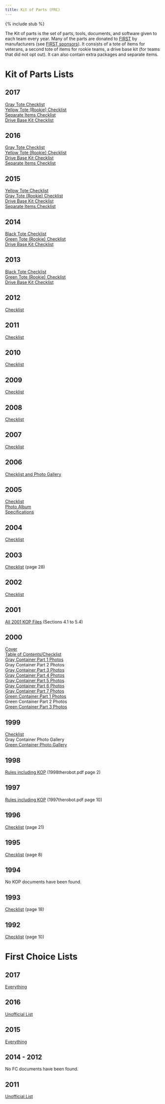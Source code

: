 ```yaml
---
title: Kit of Parts (FRC)
---
```


{% include stub %}

The Kit of parts is the set of parts, tools, documents, and software given to each team every year. Many of the parts are donated to [FIRST](first) by manufacturers (see [FIRST sponsors](first-sponsors)). It consists of a tote of items for veterans, a second tote of items for rookie teams, a drive base kit (for teams that did not opt out). It can also contain extra packages and separate items.

# Kit of Parts Lists

## 2017
[Gray Tote Checklist](https://web.archive.org/web/20170215150825/https://firstfrc.blob.core.windows.net/frc2017/Checklists/2017KOPChecklist-GrayTote.pdf "https://web.archive.org/web/20170215150825/https://firstfrc.blob.core.windows.net/frc2017/Checklists/2017KOPChecklist-GrayTote.pdf")  
[Yellow Tote (Rookie) Checklist](https://web.archive.org/web/20170215151008/https://firstfrc.blob.core.windows.net/frc2017/Checklists/2017KOPChecklist-YellowTote.pdf "https://web.archive.org/web/20170215151008/https://firstfrc.blob.core.windows.net/frc2017/Checklists/2017KOPChecklist-YellowTote.pdf")  
[Separate Items Checklist](https://web.archive.org/web/20170215151817/https://firstfrc.blob.core.windows.net/frc2017/Checklists/2017KOPChecklist-SeparateItems.pdf "https://web.archive.org/web/20170215151817/https://firstfrc.blob.core.windows.net/frc2017/Checklists/2017KOPChecklist-SeparateItems.pdf")  
[Drive Base Kit Checklist](https://web.archive.org/web/20170215152055/https://firstfrc.blob.core.windows.net/frc2017/Checklists/2017KOPChecklist-DriveBaseKit.pdf "https://web.archive.org/web/20170215152055/https://firstfrc.blob.core.windows.net/frc2017/Checklists/2017KOPChecklist-DriveBaseKit.pdf")

## 2016
[Gray Tote Checklist](https://web.archive.org/save/_embed/https://firstfrc.blob.core.windows.net/frc2016manuals/2016-kickoff-kit-checklist-gray-tote.pdf "https://web.archive.org/save/_embed/https://firstfrc.blob.core.windows.net/frc2016manuals/2016-kickoff-kit-checklist-gray-tote.pdf")  
[Yellow Tote (Rookie) Checklist](https://web.archive.org/save/_embed/https://firstfrc.blob.core.windows.net/frc2016manuals/2016-kickoff-kit-checklist-yellow-tote.pdf "https://web.archive.org/save/_embed/https://firstfrc.blob.core.windows.net/frc2016manuals/2016-kickoff-kit-checklist-yellow-tote.pdf")  
[Drive Base Kit Checklist](https://web.archive.org/save/_embed/https://firstfrc.blob.core.windows.net/frc2016manuals/2016-kickoff-kit-checklist-drive-base-kit.pdf "https://web.archive.org/save/_embed/https://firstfrc.blob.core.windows.net/frc2016manuals/2016-kickoff-kit-checklist-drive-base-kit.pdf")  
[Separate Items Checklist](https://web.archive.org/save/_embed/https://firstfrc.blob.core.windows.net/frc2016manuals/2016-kickoff-kit-checklist-separate-items.pdf "https://web.archive.org/save/_embed/https://firstfrc.blob.core.windows.net/frc2016manuals/2016-kickoff-kit-checklist-separate-items.pdf")

## 2015
[Yellow Tote Checklist](https://web.archive.org/web/20150328221255/https://rps01.usfirst.org/frc/manual/2015/VeteranKit.pdf "https://web.archive.org/web/20150328221255/https://rps01.usfirst.org/frc/manual/2015/VeteranKit.pdf")  
[Gray Tote (Rookie) Checklist](https://web.archive.org/web/20150328211400/https://rps01.usfirst.org/frc/manual/2015/RookieKit.pdf "https://web.archive.org/web/20150328211400/https://rps01.usfirst.org/frc/manual/2015/RookieKit.pdf")  
[Drive Base Kit Checklist](https://web.archive.org/web/20150328195631/https://rps01.usfirst.org/frc/manual/2015/DriveBaseKit.pdf "https://web.archive.org/web/20150328195631/https://rps01.usfirst.org/frc/manual/2015/DriveBaseKit.pdf")  
[Separate Items Checklist](https://web.archive.org/web/20150328204133/http://www3.usfirst.org/sites/default/files/uploadedImages/Robotics_Programs/FRC/Resources/Separate%20Items.pdf "https://web.archive.org/web/20150328204133/http://www3.usfirst.org/sites/default/files/uploadedImages/Robotics_Programs/FRC/Resources/Separate%20Items.pdf")

## 2014
[Black Tote Checklist](https://web.archive.org/web/20140707064232/http://www3.usfirst.org/sites/default/files/uploadedImages/Robotics_Programs/FRC/Game_and_Season__Info/2014/Black_Tote_2014.1.7.pdf "https://web.archive.org/web/20140707064232/http://www3.usfirst.org/sites/default/files/uploadedImages/Robotics_Programs/FRC/Game_and_Season__Info/2014/Black_Tote_2014.1.7.pdf")  
[Green Tote (Rookie) Checklist](https://web.archive.org/web/20140707081051/http://www3.usfirst.org/sites/default/files/uploadedImages/Robotics_Programs/FRC/Game_and_Season__Info/2014/Green_Tote_2014.1.4.pdf "https://web.archive.org/web/20140707081051/http://www3.usfirst.org/sites/default/files/uploadedImages/Robotics_Programs/FRC/Game_and_Season__Info/2014/Green_Tote_2014.1.4.pdf")  
[Drive Base Kit Checklist](https://web.archive.org/web/20140707080927/http://www3.usfirst.org/sites/default/files/uploadedImages/Robotics_Programs/FRC/Game_and_Season__Info/2014/AM14U_2014.1.4.pdf "https://web.archive.org/web/20140707080927/http://www3.usfirst.org/sites/default/files/uploadedImages/Robotics_Programs/FRC/Game_and_Season__Info/2014/AM14U_2014.1.4.pdf")

## 2013
[Black Tote Checklist](https://web.archive.org/web/20140910152701/http://www3.usfirst.org/sites/default/files/uploadedFiles/Robotics_Programs/FRC/Game_and_Season__Info/2013/BlackToteRevB.pdf "https://web.archive.org/web/20140910152701/http://www3.usfirst.org/sites/default/files/uploadedFiles/Robotics_Programs/FRC/Game_and_Season__Info/2013/BlackToteRevB.pdf")  
[Green Tote (Rookie) Checklist](https://web.archive.org/web/20130402163446/http://www.usfirst.org/sites/default/files/uploadedFiles/Robotics_Programs/FRC/Game_and_Season__Info/2013/GreenTote_0.pdf "https://web.archive.org/web/20130402163446/http://www.usfirst.org/sites/default/files/uploadedFiles/Robotics_Programs/FRC/Game_and_Season__Info/2013/GreenTote_0.pdf")  
[Drive Base Kit Checklist](https://web.archive.org/web/20130415042507/http://www.usfirst.org/sites/default/files/uploadedFiles/Robotics_Programs/FRC/Game_and_Season__Info/2013/AndyMarkDriveBaseKit_0.pdf "https://web.archive.org/web/20130415042507/http://www.usfirst.org/sites/default/files/uploadedFiles/Robotics_Programs/FRC/Game_and_Season__Info/2013/AndyMarkDriveBaseKit_0.pdf")

## 2012
[Checklist](https://web.archive.org/web/20150915023559/http://www.usfirst.org/sites/default/files/uploadedFiles/Robotics_Programs/FRC/Game_and_Season__Info/2012_Assets/KickoffKitChecklistRev_A.pdf "https://web.archive.org/web/20150915023559/http://www.usfirst.org/sites/default/files/uploadedFiles/Robotics_Programs/FRC/Game_and_Season__Info/2012_Assets/KickoffKitChecklistRev_A.pdf")

## 2011
[Checklist](https://web.archive.org/web/20130925075519/http://www.team358.org/history/2011/2011KOPChecklist.pdf "https://web.archive.org/web/20130925075519/http://www.team358.org/history/2011/2011KOPChecklist.pdf")

## 2010
[Checklist](https://web.archive.org/web/20130403123115/http://www.usfirst.org/uploadedFiles/Community/FRC/Game_and_Season__Info/2010_Assets/2010%20Kit%20Of%20Parts%20Checklist_RevC.pdf "https://web.archive.org/web/20130403123115/http://www.usfirst.org/uploadedFiles/Community/FRC/Game_and_Season__Info/2010_Assets/2010%20Kit%20Of%20Parts%20Checklist_RevC.pdf")

## 2009
[Checklist](https://web.archive.org/web/20130403132811/http://www.usfirst.org/uploadedFiles/2009%20KOP%20Checklist%20Rev%20B.pdf "https://web.archive.org/web/20130403132811/http://www.usfirst.org/uploadedFiles/2009%20KOP%20Checklist%20Rev%20B.pdf")

## 2008
[Checklist](https://web.archive.org/web/20130403094633/http://www.usfirst.org/uploadedFiles/Community/FRC/FRC_Documents_and_Updates/2008_Assets/Manual/2008%20KoP%20Checklist-RevB.pdf "https://web.archive.org/web/20130403094633/http://www.usfirst.org/uploadedFiles/Community/FRC/FRC_Documents_and_Updates/2008_Assets/Manual/2008%20KoP%20Checklist-RevB.pdf")

## 2007
[Checklist](https://web.archive.org/web/20130403095038/http://www.usfirst.org/uploadedFiles/Community/FRC/FRC_Documents_and_Updates/2007_assets/Manual/KOP_Checklist_RevE.pdf "https://web.archive.org/web/20130403095038/http://www.usfirst.org/uploadedFiles/Community/FRC/FRC_Documents_and_Updates/2007_assets/Manual/KOP_Checklist_RevE.pdf")

## 2006
[Checklist and Photo Gallery](https://web.archive.org/web/20061214212039/http://www2.usfirst.org/2006comp/other/KOP_CheckList_&_Photos-Rev_A.pdf "https://web.archive.org/web/20061214212039/http://www2.usfirst.org/2006comp/other/KOP_CheckList_&_Photos-Rev_A.pdf")

## 2005
[Checklist](https://web.archive.org/web/20050520061233/http://www2.usfirst.org/2005comp/Manuals/Kit_of_Parts.pdf "https://web.archive.org/web/20050520061233/http://www2.usfirst.org/2005comp/Manuals/Kit_of_Parts.pdf")  
[Photo Album](https://web.archive.org/web/20050207191928/http://www.usfirst.org/robotics/2005/kitpics.htm "https://web.archive.org/web/20050207191928/http://www.usfirst.org/robotics/2005/kitpics.htm")  
[Specifications](https://web.archive.org/web/20050204094539/http://www.usfirst.org/robotics/2005/specsheets.htm "https://web.archive.org/web/20050204094539/http://www.usfirst.org/robotics/2005/specsheets.htm")

## 2004
[Checklist](https://web.archive.org/web/20040323225928/http://www2.usfirst.org/2004comp/6-TheKit-RevB-incorporated.pdf "https://web.archive.org/web/20040323225928/http://www2.usfirst.org/2004comp/6-TheKit-RevB-incorporated.pdf")

## 2003
[Checklist](https://web.archive.org/web/20030315014552/http://www2.usfirst.org/2003comp/The_Robot.pdf "https://web.archive.org/web/20030315014552/http://www2.usfirst.org/2003comp/The_Robot.pdf") (page 28)

## 2002
[Checklist](https://web.archive.org/web/20040630165807/http://www2.usfirst.org/2002comp/kit_checklist.pdf "https://web.archive.org/web/20040630165807/http://www2.usfirst.org/2002comp/kit_checklist.pdf")

## 2001
[All 2001 KOP Files](https://web.archive.org/web/20170106011651/http://team358.org/history/2001/FIRSTDiabolicalDynamicsRules.zip "https://web.archive.org/web/20170106011651/http://team358.org/history/2001/FIRSTDiabolicalDynamicsRules.zip") (Sections 4.1 to 5.4)

## 2000
[Cover](https://web.archive.org/web/20000829075414/http://www.usfirst.org/2000comp/Docs/KitCover.pdf "https://web.archive.org/web/20000829075414/http://www.usfirst.org/2000comp/Docs/KitCover.pdf")  
[Table of Contents/Checklist](https://web.archive.org/web/20000829075449/http://www2.usfirst.org/2000comp/KitTOC.pdf "https://web.archive.org/web/20000829075449/http://www2.usfirst.org/2000comp/KitTOC.pdf")  
[Gray Container Part 1 Photos](https://web.archive.org/web/20000829075427/http://www.usfirst.org/2000comp/Docs/KitGray1.pdf "https://web.archive.org/web/20000829075427/http://www.usfirst.org/2000comp/Docs/KitGray1.pdf")  
Gray Container Part 2 Photos  
[Gray Container Part 3 Photos](https://web.archive.org/web/20000829075505/http://www.usfirst.org/2000comp/Docs/KitGray3.pdf "https://web.archive.org/web/20000829075505/http://www.usfirst.org/2000comp/Docs/KitGray3.pdf")  
[Gray Container Part 4 Photos](https://web.archive.org/web/20000829075516/http://www.usfirst.org/2000comp/Docs/KitGray4.pdf "https://web.archive.org/web/20000829075516/http://www.usfirst.org/2000comp/Docs/KitGray4.pdf")  
[Gray Container Part 5 Photos](https://web.archive.org/web/20000829075959/http://www2.usfirst.org/2000comp/KitGray5.pdf "https://web.archive.org/web/20000829075959/http://www2.usfirst.org/2000comp/KitGray5.pdf")  
[Gray Container Part 6 Photos](https://web.archive.org/web/20000829075922/http://www.usfirst.org/2000comp/Docs/KitGray6.pdf "https://web.archive.org/web/20000829075922/http://www.usfirst.org/2000comp/Docs/KitGray6.pdf")  
[Gray Container Part 7 Photos](https://web.archive.org/web/20000829075932/http://www.usfirst.org/2000comp/Docs/KitGray7.pdf "https://web.archive.org/web/20000829075932/http://www.usfirst.org/2000comp/Docs/KitGray7.pdf")  
[Green Container Part 1 Photos](https://web.archive.org/web/20000829075939/http://www.usfirst.org/2000comp/Docs/KitGreen1.pdf "https://web.archive.org/web/20000829075939/http://www.usfirst.org/2000comp/Docs/KitGreen1.pdf")  
Green Container Part 2 Photos  
[Green Container Part 3 Photos](https://web.archive.org/web/20000829080014/http://www.usfirst.org/2000comp/Docs/KitGreen3.pdf "https://web.archive.org/web/20000829080014/http://www.usfirst.org/2000comp/Docs/KitGreen3.pdf")

## 1999
[Checklist](https://web.archive.org/web/19991003182755/http://www.usfirst.org/1999comp/kickoff/KitChecklist.pdf "https://web.archive.org/web/19991003182755/http://www.usfirst.org/1999comp/kickoff/KitChecklist.pdf")  
Gray Container Photo Gallery  
[Green Container Photo Gallery](https://web.archive.org/web/20001003030615/http://www.usfirst.org/1999comp/KitAlbum/GreenContainer.pdf "https://web.archive.org/web/20001003030615/http://www.usfirst.org/1999comp/KitAlbum/GreenContainer.pdf")

## 1998
[Rules including KOP](https://web.archive.org/web/20170106011558/http://team358.org/history/1992-1999/1998GameRules.zip "https://web.archive.org/web/20170106011558/http://team358.org/history/1992-1999/1998GameRules.zip") (1998therobot.pdf page 2)

## 1997
[Rules including KOP](https://web.archive.org/web/20170106011458/http://team358.org/history/1992-1999/1997GameRules.zip "https://web.archive.org/web/20170106011458/http://team358.org/history/1992-1999/1997GameRules.zip") (1997therobot.pdf page 10)

## 1996
[Checklist](https://web.archive.org/web/20130925144450/http://team358.org/history/1992-1999/1996_game_rules.pdf "https://web.archive.org/web/20130925144450/http://team358.org/history/1992-1999/1996_game_rules.pdf") (page 21)  

## 1995
[Checklist](https://web.archive.org/web/20130924104057/http://team358.org/history/1992-1999/95_GameManual.PDF "https://web.archive.org/web/20130924104057/http://team358.org/history/1992-1999/95_GameManual.PDF") (page 8)  

## 1994
No KOP documents have been found.

## 1993
[Checklist](https://web.archive.org/web/20130925104135/http://team358.org/history/1992-1999/1993comp.pdf "https://web.archive.org/web/20130925104135/http://team358.org/history/1992-1999/1993comp.pdf") (page 18)  

## 1992
[Checklist](https://web.archive.org/web/20130925052934/http://team358.org/history/1992-1999/1992comp.pdf "https://web.archive.org/web/20130925052934/http://team358.org/history/1992-1999/1992comp.pdf") (page 10)

# First Choice Lists

## 2017
[Everything](https://archive.fo/LnTcU)

## 2016
[Unofficial List](https://www.chiefdelphi.com/forums/showpost.php?p=1506403&postcount=52)

## 2015

[Everything](https://archive.fo/4X4za)

## 2014 - 2012

No FC documents have been found. 

## 2011
[Unofficial List](https://www.chiefdelphi.com/forums/showpost.php?p=985332&postcount=45 "https://www.chiefdelphi.com/forums/showpost.php?p=985332&postcount=45")

